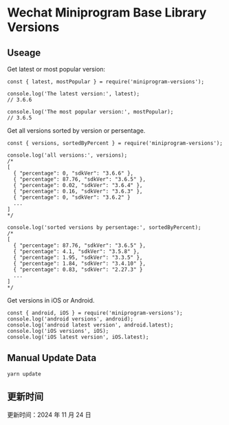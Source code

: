 
# Wechat Miniprogram Base Library Versions

## Useage

Get latest or most popular version:

```;
const { latest, mostPopular } = require('miniprogram-versions');

console.log('The latest version:', latest);
// 3.6.6

console.log('The most popular version:', mostPopular);
// 3.6.5

```

Get all versions sorted by version or persentage.

```
const { versions, sortedByPercent } = require('miniprogram-versions');

console.log('all versions:', versions);
/*
[
  { "percentage": 0, "sdkVer": "3.6.6" },
  { "percentage": 87.76, "sdkVer": "3.6.5" },
  { "percentage": 0.02, "sdkVer": "3.6.4" },
  { "percentage": 0.16, "sdkVer": "3.6.3" },
  { "percentage": 0, "sdkVer": "3.6.2" }
  ...
]
*/

console.log('sorted versions by persentage:', sortedByPercent);
/*
[
  { "percentage": 87.76, "sdkVer": "3.6.5" },
  { "percentage": 4.1, "sdkVer": "3.5.8" },
  { "percentage": 1.95, "sdkVer": "3.3.5" },
  { "percentage": 1.84, "sdkVer": "3.4.10" },
  { "percentage": 0.83, "sdkVer": "2.27.3" }
  ...
]
*/
```

Get versions in iOS or Android.

```
const { android, iOS } = require('miniprogram-versions');
console.log('android versions', android);
console.log('android latest version', android.latest);
console.log('iOS versions', iOS);
console.log('iOS latest version', iOS.latest);
```

## Manual Update Data

```
yarn update
```

## 更新时间

更新时间：2024 年 11 月 24 日
